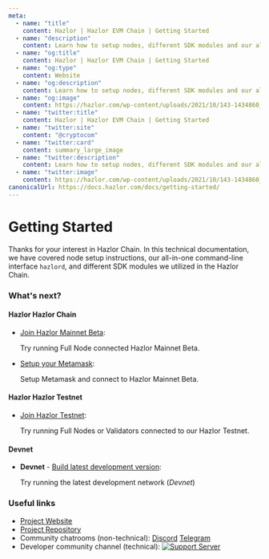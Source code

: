 ```yaml
---
meta:
  - name: "title"
    content: Hazlor | Hazlor EVM Chain | Getting Started
  - name: "description"
    content: Learn how to setup nodes, different SDK modules and our all-in-one command-line interface hazlord in this technical documentation.
  - name: "og:title"
    content: Hazlor | Hazlor EVM Chain | Getting Started
  - name: "og:type"
    content: Website
  - name: "og:description"
    content: Learn how to setup nodes, different SDK modules and our all-in-one command-line interface hazlord in this technical documentation.
  - name: "og:image"
    content: https://hazlor.com/wp-content/uploads/2021/10/143-1434860_black-blue-abstract-wallpaper-24500-wallpaper-wallpaper-dark.jpg
  - name: "twitter:title"
    content: Hazlor | Hazlor EVM Chain | Getting Started
  - name: "twitter:site"
    content: "@cryptocom"
  - name: "twitter:card"
    content: summary_large_image
  - name: "twitter:description"
    content: Learn how to setup nodes, different SDK modules and our all-in-one command-line interface hazlord in this technical documentation.
  - name: "twitter:image"
    content: https://hazlor.com/wp-content/uploads/2021/10/143-1434860_black-blue-abstract-wallpaper-24500-wallpaper-wallpaper-dark.jpg
canonicalUrl: https://docs.hazlor.com/docs/getting-started/
---
```


# Getting Started

Thanks for your interest in Hazlor Chain. In this technical documentation, we have covered node setup instructions, our all-in-one command-line interface `hazlord`, and different SDK modules we utilized in the Hazlor Chain.

### What's next?

#### Hazlor Hazlor Chain

- [Join Hazlor Mainnet Beta](./hazlor-mainnet.md):

  Try running Full Node connected Hazlor Mainnet Beta.
  
- [Setup your Metamask](./metamask.md):

  Setup Metamask and connect to Hazlor Mainnet Beta.

#### Hazlor Hazlor Testnet

- [Join Hazlor Testnet](./cronos-testnet.md):

  Try running Full Nodes or Validators connected to our Hazlor Testnet.

#### Devnet

- **Devnet** - [Build latest development version](./local-devnet.md):

  Try running the latest development network (*Devnet*)

### Useful links

 <!---TODO: UPDATE LINKS--->

- [Project Website](https://cronos.crypto.org)
- [Project Repository](https://github.com/hazlorlabs/core)
- Community chatrooms (non-technical): [Discord](https://discord.gg/nsp9JTC) [Telegram](https://t.me/CryptoComOfficial)
- Developer community channel (technical): [![Support Server](https://img.shields.io/discord/783264383978569728.svg?color=7289da&label=Hazlor Chain)](https://discord.gg/pahqHz26q4)

 <!---TODO: UPDATE LINKS--->
